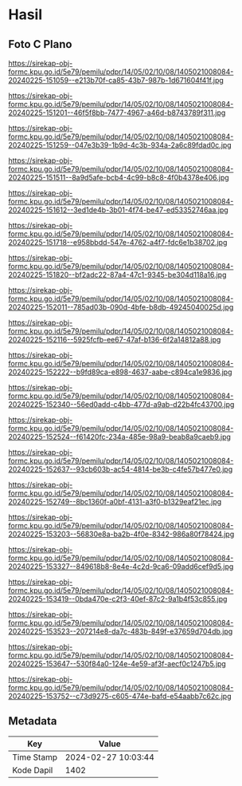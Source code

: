 # Hasil

## Foto C Plano

https://sirekap-obj-formc.kpu.go.id/5e79/pemilu/pdpr/14/05/02/10/08/1405021008084-20240225-151059--e213b70f-ca85-43b7-987b-1d671604f41f.jpg

https://sirekap-obj-formc.kpu.go.id/5e79/pemilu/pdpr/14/05/02/10/08/1405021008084-20240225-151201--46f5f8bb-7477-4967-a46d-b8743789f311.jpg

https://sirekap-obj-formc.kpu.go.id/5e79/pemilu/pdpr/14/05/02/10/08/1405021008084-20240225-151259--047e3b39-1b9d-4c3b-934a-2a6c89fdad0c.jpg

https://sirekap-obj-formc.kpu.go.id/5e79/pemilu/pdpr/14/05/02/10/08/1405021008084-20240225-151511--8a9d5afe-bcb4-4c99-b8c8-4f0b4378e406.jpg

https://sirekap-obj-formc.kpu.go.id/5e79/pemilu/pdpr/14/05/02/10/08/1405021008084-20240225-151612--3ed1de4b-3b01-4f74-be47-ed53352746aa.jpg

https://sirekap-obj-formc.kpu.go.id/5e79/pemilu/pdpr/14/05/02/10/08/1405021008084-20240225-151718--e958bbdd-547e-4762-a4f7-fdc6e1b38702.jpg

https://sirekap-obj-formc.kpu.go.id/5e79/pemilu/pdpr/14/05/02/10/08/1405021008084-20240225-151820--bf2adc22-87a4-47c1-9345-be304d118a16.jpg

https://sirekap-obj-formc.kpu.go.id/5e79/pemilu/pdpr/14/05/02/10/08/1405021008084-20240225-152011--785ad03b-090d-4bfe-b8db-49245040025d.jpg

https://sirekap-obj-formc.kpu.go.id/5e79/pemilu/pdpr/14/05/02/10/08/1405021008084-20240225-152116--5925fcfb-ee67-47af-b136-6f2a14812a88.jpg

https://sirekap-obj-formc.kpu.go.id/5e79/pemilu/pdpr/14/05/02/10/08/1405021008084-20240225-152222--b9fd89ca-e898-4637-aabe-c894ca1e9836.jpg

https://sirekap-obj-formc.kpu.go.id/5e79/pemilu/pdpr/14/05/02/10/08/1405021008084-20240225-152340--56ed0add-c4bb-477d-a9ab-d22b4fc43700.jpg

https://sirekap-obj-formc.kpu.go.id/5e79/pemilu/pdpr/14/05/02/10/08/1405021008084-20240225-152524--f61420fc-234a-485e-98a9-beab8a9caeb9.jpg

https://sirekap-obj-formc.kpu.go.id/5e79/pemilu/pdpr/14/05/02/10/08/1405021008084-20240225-152637--93cb603b-ac54-4814-be3b-c4fe57b477e0.jpg

https://sirekap-obj-formc.kpu.go.id/5e79/pemilu/pdpr/14/05/02/10/08/1405021008084-20240225-152749--8bc1360f-a0bf-4131-a3f0-b1329eaf21ec.jpg

https://sirekap-obj-formc.kpu.go.id/5e79/pemilu/pdpr/14/05/02/10/08/1405021008084-20240225-153203--56830e8a-ba2b-4f0e-8342-986a80f78424.jpg

https://sirekap-obj-formc.kpu.go.id/5e79/pemilu/pdpr/14/05/02/10/08/1405021008084-20240225-153327--849618b8-8e4e-4c2d-9ca6-09add6cef9d5.jpg

https://sirekap-obj-formc.kpu.go.id/5e79/pemilu/pdpr/14/05/02/10/08/1405021008084-20240225-153419--0bda470e-c2f3-40ef-87c2-9a1b4f53c855.jpg

https://sirekap-obj-formc.kpu.go.id/5e79/pemilu/pdpr/14/05/02/10/08/1405021008084-20240225-153523--207214e8-da7c-483b-849f-e37659d704db.jpg

https://sirekap-obj-formc.kpu.go.id/5e79/pemilu/pdpr/14/05/02/10/08/1405021008084-20240225-153647--530f84a0-124e-4e59-af3f-aecf0c1247b5.jpg

https://sirekap-obj-formc.kpu.go.id/5e79/pemilu/pdpr/14/05/02/10/08/1405021008084-20240225-153752--c73d9275-c605-474e-bafd-e54aabb7c62c.jpg


## Metadata

| Key        | Value               |
| ---------- | ------------------- |
| Time Stamp | 2024-02-27 10:03:44 |
| Kode Dapil | 1402                |



